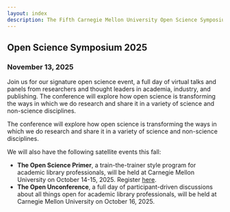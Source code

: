 ```yaml
---
layout: index
description: The Fifth Carnegie Mellon University Open Science Symposium
---
```


## Open Science Symposium 2025
### November 13, 2025

Join us for our signature open science event, a full day of virtual talks and panels from researchers and thought leaders in academia, industry, and publishing. The conference will explore how open science is transforming the ways in which we do research and share it in a variety of science and non-science disciplines.

The conference will explore how open science is transforming the ways in which we do research and share it in a variety of science and non-science disciplines.

We will also have the following satellite events this fall:

- **The Open Science Primer**, a train-the-trainer style program for academic library professionals, will be held at Carnegie Mellon University on October 14-15, 2025. Register <a href="https://guides.library.cmu.edu/openscienceprimer/register" target="_blank">here</a>.
- **The Open Unconference**, a full day of participant-driven discussions about all things open for academic library professionals, will be held at Carnegie Mellon University on October 16, 2025.
